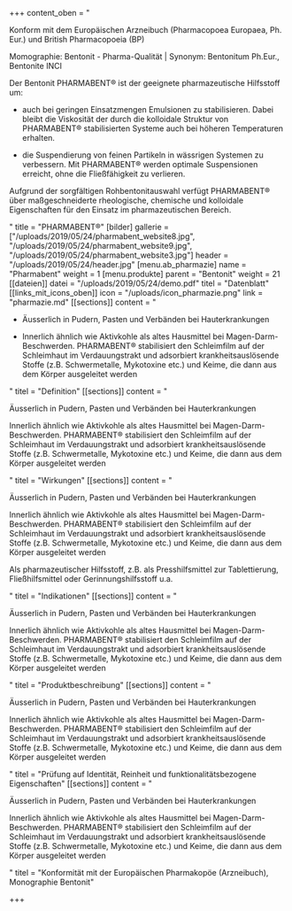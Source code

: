 +++
content_oben = "<p>Konform mit dem Europäischen Arzneibuch (Pharmacopoea Europaea, Ph. Eur.) und British Pharmacopoeia (BP)</p><p>Momographie: Bentonit - Pharma-Qualität | Synonym: Bentonitum Ph.Eur., Bentonite INCI</p><p>Der Bentonit PHARMABENT® ist der geeignete pharmazeutische Hilfsstoff um:</p><ul><li><p>auch bei geringen Einsatzmengen Emulsionen zu stabilisieren. Dabei bleibt die Viskosität der durch die kolloidale Struktur von PHARMABENT® stabilisierten Systeme auch bei höheren Temperaturen erhalten.</p></li><li><p>die Suspendierung von feinen Partikeln in wässrigen Systemen zu verbessern. Mit PHARMABENT® werden optimale Suspensionen erreicht, ohne die Fließfähigkeit zu verlieren.</p></li></ul><p>Aufgrund der sorgfältigen Rohbentonitauswahl verfügt PHARMABENT® über maßgeschneiderte rheologische, chemische und kolloidale Eigenschaften für den Einsatz im pharmazeutischen Bereich.</p>"
title = "PHARMABENT®"
[bilder]
gallerie = ["/uploads/2019/05/24/pharmabent_website8.jpg", "/uploads/2019/05/24/pharmabent_website9.jpg", "/uploads/2019/05/24/pharmabent_website3.jpg"]
header = "/uploads/2019/05/24/header.jpg"
[menu.ab_pharmazie]
name = "Pharmabent"
weight = 1
[menu.produkte]
parent = "Bentonit"
weight = 21
[[dateien]]
datei = "/uploads/2019/05/24/demo.pdf"
titel = "Datenblatt"
[[links_mit_icons_oben]]
icon = "/uploads/icon_pharmazie.png"
link = "pharmazie.md"
[[sections]]
content = "<ul><li><p>Äusserlich in Pudern, Pasten und Verbänden bei Hauterkrankungen</p></li><li><p>Innerlich ähnlich wie Aktivkohle als altes Hausmittel bei Magen-Darm-Beschwerden. PHARMABENT® stabilisiert den Schleimfilm auf der Schleimhaut im Verdauungstrakt und adsorbiert krankheitsauslösende Stoffe (z.B. Schwermetalle, Mykotoxine etc.) und Keime, die dann aus dem Körper ausgeleitet werden</p></li></ul>"
titel = "Definition"
[[sections]]
content = "<p>Äusserlich in Pudern, Pasten und Verbänden bei Hauterkrankungen</p><p>Innerlich ähnlich wie Aktivkohle als altes Hausmittel bei Magen-Darm-Beschwerden. PHARMABENT® stabilisiert den Schleimfilm auf der Schleimhaut im Verdauungstrakt und adsorbiert krankheitsauslösende Stoffe (z.B. Schwermetalle, Mykotoxine etc.) und Keime, die dann aus dem Körper ausgeleitet werden</p>"
titel = "Wirkungen"
[[sections]]
content = "<p>Äusserlich in Pudern, Pasten und Verbänden bei Hauterkrankungen</p><p>Innerlich ähnlich wie Aktivkohle als altes Hausmittel bei Magen-Darm-Beschwerden. PHARMABENT® stabilisiert den Schleimfilm auf der Schleimhaut im Verdauungstrakt und adsorbiert krankheitsauslösende Stoffe (z.B. Schwermetalle, Mykotoxine etc.) und Keime, die dann aus dem Körper ausgeleitet werden</p><p>Als pharmazeutischer Hilfsstoff, z.B. als Presshilfsmittel zur Tablettierung, Fließhilfsmittel oder Gerinnungshilfsstoff u.a.</p>"
titel = "Indikationen"
[[sections]]
content = "<p>Äusserlich in Pudern, Pasten und Verbänden bei Hauterkrankungen</p><p>Innerlich ähnlich wie Aktivkohle als altes Hausmittel bei Magen-Darm-Beschwerden. PHARMABENT® stabilisiert den Schleimfilm auf der Schleimhaut im Verdauungstrakt und adsorbiert krankheitsauslösende Stoffe (z.B. Schwermetalle, Mykotoxine etc.) und Keime, die dann aus dem Körper ausgeleitet werden</p>"
titel = "Produktbeschreibung"
[[sections]]
content = "<p>Äusserlich in Pudern, Pasten und Verbänden bei Hauterkrankungen</p><p>Innerlich ähnlich wie Aktivkohle als altes Hausmittel bei Magen-Darm-Beschwerden. PHARMABENT® stabilisiert den Schleimfilm auf der Schleimhaut im Verdauungstrakt und adsorbiert krankheitsauslösende Stoffe (z.B. Schwermetalle, Mykotoxine etc.) und Keime, die dann aus dem Körper ausgeleitet werden</p>"
titel = "Prüfung auf Identität, Reinheit und funktionalitätsbezogene Eigenschaften"
[[sections]]
content = "<p>Äusserlich in Pudern, Pasten und Verbänden bei Hauterkrankungen</p><p>Innerlich ähnlich wie Aktivkohle als altes Hausmittel bei Magen-Darm-Beschwerden. PHARMABENT® stabilisiert den Schleimfilm auf der Schleimhaut im Verdauungstrakt und adsorbiert krankheitsauslösende Stoffe (z.B. Schwermetalle, Mykotoxine etc.) und Keime, die dann aus dem Körper ausgeleitet werden</p>"
titel = "Konformität mit der Europäischen Pharmakopöe (Arzneibuch), Monographie Bentonit"

+++
